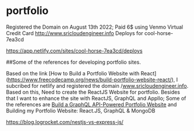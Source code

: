 # portfolio
Registered the Domain on August 13th 2022;
Paid 6$ using Venmo Virtual Credit Card
http://www.sricloudengineer.info
Deploys for cool-horse-7ea3cd

https://app.netlify.com/sites/cool-horse-7ea3cd/deploys

##Some of the references for developing portfolio sites.

Based on the link [How to Build a Portfolio Website with React] (https://www.freecodecamp.org/news/build-portfolio-website-react/),
I subcribed for netlify and registered the domain /www.sricloudengineer.info. 
Based on this, Need to create the ReactJS Website for portfolio.
Besides that I want to enhance the site with ReactJS, GraphQL and Appllo;
Some of the references are
[Build a GraphQL API-Powered Portfolio Website](https://medium.com/hackernoon/build-a-graphql-api-powered-portfolio-website-e36eb51cf622)
and Building my Portfolio Website: React.JS, GraphQL & MongoDB


https://blog.logrocket.com/nestjs-vs-express-js/


